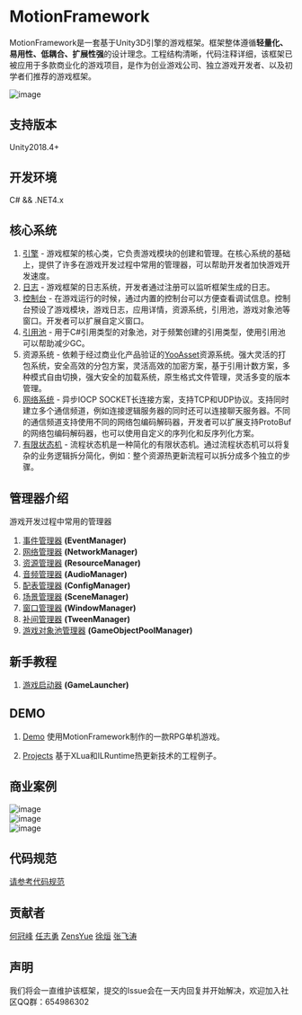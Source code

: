 # MotionFramework
MotionFramework是一套基于Unity3D引擎的游戏框架。框架整体遵循**轻量化、易用性、低耦合、扩展性强**的设计理念。工程结构清晰，代码注释详细，该框架已被应用于多款商业化的游戏项目，是作为创业游戏公司、独立游戏开发者、以及初学者们推荐的游戏框架。

![image](https://github.com/gmhevinci/MotionFramework/raw/master/Docs/Image/framework.png)

## 支持版本
Unity2018.4+

## 开发环境
C# && .NET4.x

## 核心系统

1. [引擎](https://github.com/gmhevinci/MotionFramework/blob/master/Docs/MotionEngine.md) - 游戏框架的核心类，它负责游戏模块的创建和管理。在核心系统的基础上，提供了许多在游戏开发过程中常用的管理器，可以帮助开发者加快游戏开发速度。
2. [日志](https://github.com/gmhevinci/MotionFramework/blob/master/Docs/MotionLog.md) - 游戏框架的日志系统，开发者通过注册可以监听框架生成的日志。
3. [控制台](https://github.com/gmhevinci/MotionFramework/blob/master/Docs/Engine.Console.md) - 在游戏运行的时候，通过内置的控制台可以方便查看调试信息。控制台预设了游戏模块，游戏日志，应用详情，资源系统，引用池，游戏对象池等窗口。开发者可以扩展自定义窗口。
4. [引用池](https://github.com/gmhevinci/MotionFramework/blob/master/Docs/Engine.Reference.md) - 用于C#引用类型的对象池，对于频繁创建的引用类型，使用引用池可以帮助减少GC。
5. 资源系统 - 依赖于经过商业化产品验证的[YooAsset](https://github.com/tuyoogame/YooAsset)资源系统。强大灵活的打包系统，安全高效的分包方案，灵活高效的加密方案，基于引用计数方案，多种模式自由切换，强大安全的加载系统，原生格式文件管理，灵活多变的版本管理。
6. [网络系统](https://github.com/gmhevinci/MotionFramework/blob/master/Docs/Engine.Network.md) - 异步IOCP SOCKET长连接方案，支持TCP和UDP协议。支持同时建立多个通信频道，例如连接逻辑服务器的同时还可以连接聊天服务器。不同的通信频道支持使用不同的网络包编码解码器，开发者可以扩展支持ProtoBuf的网络包编码解码器，也可以使用自定义的序列化和反序列化方案。
8. [有限状态机](https://github.com/gmhevinci/MotionFramework/blob/master/Docs/Engine.AI.FSM.md) - 流程状态机是一种简化的有限状态机。通过流程状态机可以将复杂的业务逻辑拆分简化，例如：整个资源热更新流程可以拆分成多个独立的步骤。

## 管理器介绍
游戏开发过程中常用的管理器

1. [事件管理器](https://github.com/gmhevinci/MotionFramework/blob/master/Docs/Module.Event.md) **(EventManager)**
2. [网络管理器](https://github.com/gmhevinci/MotionFramework/blob/master/Docs/Module.Network.md) **(NetworkManager)**
3. [资源管理器](https://github.com/gmhevinci/MotionFramework/blob/master/Docs/Module.Resource.md) **(ResourceManager)**
4. [音频管理器](https://github.com/gmhevinci/MotionFramework/blob/master/Docs/Module.Audio.md) **(AudioManager)**
5. [配表管理器](https://github.com/gmhevinci/MotionFramework/blob/master/Docs/Module.Config.md) **(ConfigManager)**
6. [场景管理器](https://github.com/gmhevinci/MotionFramework/blob/master/Docs/Module.Scene.md) **(SceneManager)**
7. [窗口管理器](https://github.com/gmhevinci/MotionFramework/blob/master/Docs/Module.Window.md) **(WindowManager)**
8. [补间管理器](https://github.com/gmhevinci/MotionFramework/blob/master/Docs/Module.Tween.md) **(TweenManager)**
10. [游戏对象池管理器](https://github.com/gmhevinci/MotionFramework/blob/master/Docs/Module.Pool.md) **(GameObjectPoolManager)**

## 新手教程
1. [游戏启动器](https://github.com/gmhevinci/MotionFramework/blob/master/Docs/GameLauncher.md) **(GameLauncher)**

## DEMO
1. [Demo](https://github.com/gmhevinci/Demo) 使用MotionFramework制作的一款RPG单机游戏。

2. [Projects](https://github.com/gmhevinci/Projects) 基于XLua和ILRuntime热更新技术的工程例子。

## 商业案例
![image](https://github.com/gmhevinci/MotionFramework/raw/master/Docs/Image/icon1.jpg)  
![image](https://github.com/gmhevinci/MotionFramework/raw/master/Docs/Image/icon2.jpg)  
![image](https://github.com/gmhevinci/MotionFramework/raw/master/Docs/Image/icon3.jpg)  

## 代码规范

[请参考代码规范](https://github.com/gmhevinci/MotionFramework/blob/master/Docs/CodeStyle.md)

## 贡献者

[何冠峰](https://github.com/gmhevinci) [任志勇](https://github.com/renruoyu1989) [ZensYue](https://github.com/ZensYue) [徐烜](https://github.com/mayaxu) [张飞涛](https://github.com/zhangfeitao)  

## 声明
我们将会一直维护该框架，提交的Issue会在一天内回复并开始解决，欢迎加入社区QQ群：654986302
